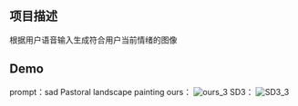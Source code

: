 ## 项目描述
  根据用户语音输入生成符合用户当前情绪的图像
## Demo
  prompt：sad Pastoral landscape painting
  ours：
  ![ours_3](https://github.com/user-attachments/assets/32ec4f80-70de-4dd4-8816-3ece6b09e1a7)
  SD3：
  ![SD3_3](https://github.com/user-attachments/assets/7c8cb3c4-2628-458a-964b-c7e777a8480c)
